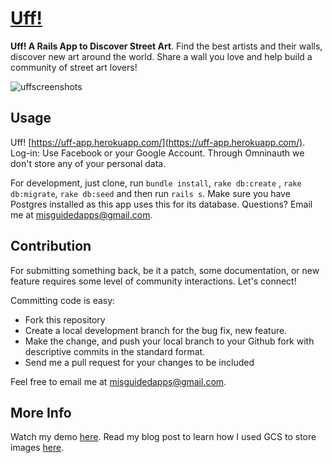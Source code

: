 # [Uff!](https://uff-app.herokuapp.com/)

**Uff! A Rails App to Discover Street Art**. Find the best artists and their walls, discover new art around the world. Share a wall you love and help build a community of street art lovers!

![uffscreenshots](https://miro.medium.com/max/1360/1*Z3XS7Y7vPBaXHqlp-_yrvg.png)

## Usage
Uff! [https://uff-app.herokuapp.com/](https://uff-app.herokuapp.com/). <br/>
Log-in: Use Facebook or your Google Account. Through Omninauth we don't store any of your personal data.

For development, just clone, run `bundle install`,  `rake db:create` , `rake db:migrate`, `rake db:seed` and then run `rails s`. Make sure you have Postgres  installed as this app uses this for its database. Questions? Email me at misguidedapps@gmail.com.

## Contribution
For submitting something back, be it a patch, some documentation, or new feature requires some level of community interactions. Let's connect!

Committing code is easy:

* Fork this repository
* Create a local development branch for the bug fix, new feature.
* Make the change, and push your local branch to your Github fork with descriptive commits in the standard format.
* Send me a pull request for your changes to be included

 Feel free to email me at misguidedapps@gmail.com.

## More Info
Watch my demo [here](https://youtu.be/KxCehAItS8k).
Read my blog post to learn how I used GCS to store images [here](https://medium.com/p/5198580031e1).
